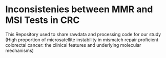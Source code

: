 # Inconsistenies between MMR and MSI Tests in CRC
This Repository used to share rawdata and processing code for our study (High proportion of microsatellite instability in mismatch repair proficient colorectal cancer: the clinical features and underlying molecular mechanisms)
